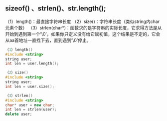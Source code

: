 ## sizeof() 、strlen()、str.length();

（1）length()：最直接字符串长度
（2）size()：字符串长度（类似string内char元素个数）
（3）strlen(char*)：函数求的是字符串的实际长度，它求得方法是从开始到遇到第一个’\0’，如果你只定义没有给它赋初值，这个结果是不定的，它会从aa首地址一直找下去，直到遇到’\0’停止。

``` c++
（1）length()
#include <string>
string user;
int len = user.length();

```

``` c++
（2）size()
#include <string>
string user;
int len = user.size();

```

``` c++
（3）strlen()
#include <string>
char* user = new char;
int len = strlen(user);
delete user;

```

